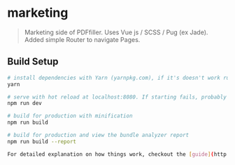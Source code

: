 # marketing

> Marketing side of PDFfiller. Uses Vue js / SCSS / Pug (ex Jade). Added simple Router to navigate Pages.

## Build Setup

``` bash
# install dependencies with Yarn (yarnpkg.com), if it's doesn't work run `npm install`
yarn

# serve with hot reload at localhost:8080. If starting fails, probably port:8080 is busy
npm run dev

# build for production with minification
npm run build

# build for production and view the bundle analyzer report
npm run build --report

For detailed explanation on how things work, checkout the [guide](http://vuejs-templates.github.io/webpack/) and [docs for vue-loader](http://vuejs.github.io/vue-loader).
